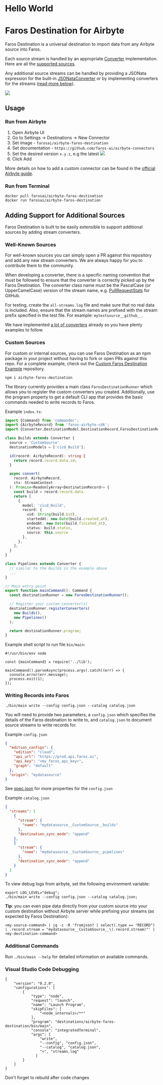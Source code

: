 # Hello World
# Faros Destination for Airbyte

Faros Destination is a universal destination to import data from any Airbyte source into Faros.

Each source stream is handled by an appropriate [Converter](https://github.com/faros-ai/airbyte-connectors/tree/main/destinations/airbyte-faros-destination/src/converters/converter.ts) implementation. Here are all the [supported sources](https://github.com/faros-ai/airbyte-connectors/tree/main/destinations/airbyte-faros-destination/src/converters).

Any additional source streams can be handled by providing a JSONata expression for the built-in [JSONataConverter](https://github.com/faros-ai/airbyte-connectors/tree/main/destinations/airbyte-faros-destination/src/converters/jsonata.ts) or by implementing converters for the streams ([read more below](#adding-support-for-additional-sources)).

![](img/source_destination.png)

## Usage

### Run from Airbyte

1. Open Airbyte UI
2. Go to Settings -> Destinations -> New Connector
3. Set image - `farosai/airbyte-faros-destination`
4. Set documentation - `https://github.com/faros-ai/airbyte-connectors`
5. Set the desired version `x.y.z`, e.g the latest [![](https://img.shields.io/docker/v/farosai/airbyte-faros-destination?color=blue&label=docker)](https://hub.docker.com/r/farosai/airbyte-faros-destination/tags)
6. Click Add

More details on how to add a custom connector can be found in the [official Airbyte guide](https://docs.airbyte.com/integrations/custom-connectors).

### Run from Terminal

```shell
docker pull farosai/airbyte-faros-destination
docker run farosai/airbyte-faros-destination
```

## Adding Support for Additional Sources

Faros Destination is built to be easily extensible to support additional sources by adding stream converters.

### Well-Known Sources

For well-known sources you can simply open a PR against this repository and add any new stream converters.
We are always happy for you to contribute them to the community.

When developing a converter, there is a specific naming convention that must be followed to ensure that the converter is correctly picked up by the Faros Destination. The converter class name must be the PascalCase (or UpperCamelCase) version of the stream name, e.g. [PullRequestStats](https://github.com/faros-ai/airbyte-connectors/tree/main/destinations/airbyte-faros-destination/src/converters/github/pull_request_stats.ts) for GitHub.

For testing, create the `all-streams.log` file and make sure that no real data is included. Also, ensure that the stream names are prefixed with the stream prefix specified in the test file. For example: `mytestsource__github__`.

We have implemented [a lot of converters](https://github.com/faros-ai/airbyte-connectors/tree/main/destinations/airbyte-faros-destination/src/converters) already so you have plenty examples to follow.

### Custom Sources

For custom or internal sources, you can use Faros Destination as an npm package in your project without having to fork or open PRs against this repo.
For a complete example, check out the [Custom Faros Destination Example](https://github.com/faros-ai/custom-faros-destination-example) repository.

```
npm i airbyte-faros-destination
```

The library currently provides a main class `FarosDestinationRunner` which allows you to register the custom converters you created. Additionally, use the program property to get a default CLI app that provides the basic commands needed to write records to Faros.

Example `index.ts`:

```typescript
import {Command} from 'commander';
import {AirbyteRecord} from 'faros-airbyte-cdk';
import {Converter,DestinationModel,DestinationRecord,FarosDestinationRunner,StreamContext} from 'airbyte-faros-destination'

class Builds extends Converter {
  source = 'CustomSource'
  destinationModels = ['cicd_Build'];

  id(record: AirbyteRecord): string {
    return record.record.data.id;
  }

  async convert(
    record: AirbyteRecord,
    ctx: StreamContext
  ): Promise<ReadonlyArray<DestinationRecord>> {
    const build = record.record.data
    return [
      {
        model: 'cicd_Build',
        record: {
          uid: String(build.bid),
          startedAt: new Date(build.created_at),
          endedAt: new Date(build.finished_at),
          status: build.status,
          source: this.source
        },
      },
    ];
  }
}

class Pipelines extends Converter {
  // similar to the Builds in the example above
  ...
}

// Main entry point
export function mainCommand(): Command {
  const destinationRunner = new FarosDestinationRunner();

  // Register your custom converter(s)
  destinationRunner.registerConverters(
    new Builds(),
    new Pipelines()
  );

  return destinationRunner.program;
}
```

Example shell script to run file `bin/main`:

```shell
#!/usr/bin/env node

const {mainCommand} = require('../lib');

mainCommand().parseAsync(process.argv).catch((err) => {
  console.error(err.message);
  process.exit(1);
});
```

### Writing Records into Faros

```shell
./bin/main write --config config.json --catalog catalog.json
```

You will need to provide two parameters, a `config.json` which specifies the
details of the Faros destination to write to, and `catalog.json` to
document source streams to write records for.

Example `config.json`

```json
{
  "edition_configs": {
    "edition": "cloud",
    "api_url": "https://prod.api.faros.ai",
    "api_key": "<my_faros_api_key>",
    "graph": "default"
  },
  "origin": "mydatasource"
}
```

See [spec.json](https://github.com/faros-ai/airbyte-connectors/tree/main/destinations/airbyte-faros-destination/resources/spec.json) for more properties for the `config.json`

Example `catalog.json`

```json
{
  "streams": [
    {
      "stream": {
        "name": "mydatasource__CustomSource__builds"
      },
      "destination_sync_mode": "append"
    },
    {
      "stream": {
        "name": "mydatasource__CustomSource__pipelines"
      },
      "destination_sync_mode": "append"
    }
  ]
}
```

To view debug logs from airbyte, set the following environment variable:

```shell
export LOG_LEVEL="debug";
./bin/main write --config config.json --catalog catalog.json;
```

**Tip**: you can even pipe data directly from your custom source into your custom destination without Airbyte server while prefixing your streams (as expected by Faros Destination):

```shell
<my-source-command> | jq -c -R 'fromjson? | select(.type == "RECORD") | .record.stream = "mydatasource__CustomSource__\(.record.stream)"' | <my-destination-command>
```

### Additional Commands

Run `./bin/main --help` for detailed information on available commands.

### Visual Studio Code Debugging

```
{
    "version": "0.2.0",
    "configurations": [
        {
            "type": "node",
            "request": "launch",
            "name": "Launch Program",
            "skipFiles": [
                "<node_internals>/**"
            ],
            "program": "destinations/airbyte-faros-destination/bin/main",
            "console": "integratedTerminal",
            "args": [
                "write",
                "--config", "config.json",
                "--catalog", "catalog.json",
                "<", "streams.log"
              ]
        }
    ]
}
```

Don't forget to rebuild after code changes
